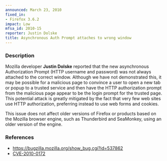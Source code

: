 ```yaml
---
announced: March 23, 2010
fixed_in:
- Firefox 3.6.2
impact: Low
mfsa_id: 2010-15
reporter: Justin Dolske
title: Asynchronous Auth Prompt attaches to wrong window
---
```


<h3>Description</h3>

<p>Mozilla developer <strong>Justin Dolske</strong> reported that the new
asynchronous Authorization Prompt (HTTP username and password) was not
always attached to the correct window. Although we have not
demonstrated this, it may be possible for a malicious page to convince
a user to open a new tab or popup to a trusted service and then have
the HTTP authorization prompt from the malicious page appear to be
the login prompt for the trusted page. This potential attack is greatly
mitigated by the fact that very few web sites use HTTP authorization,
preferring instead to use web forms and cookies.</p>

<p class="note">This issue does not affect older versions of Firefox or
products based on the Mozilla browser engine, such as Thunderbird and
SeaMonkey, using an older version of the engine. </p>

<h3>References</h3>

<ul>
  <li><a href="https://bugzilla.mozilla.org/show_bug.cgi?id=537862">https://bugzilla.mozilla.org/show_bug.cgi?id=537862</a></li>
  <li><a class="ex-ref" href="http://cve.mitre.org/cgi-bin/cvename.cgi?name=CVE-2010-0172">CVE-2010-0172</a></li>
</ul>




